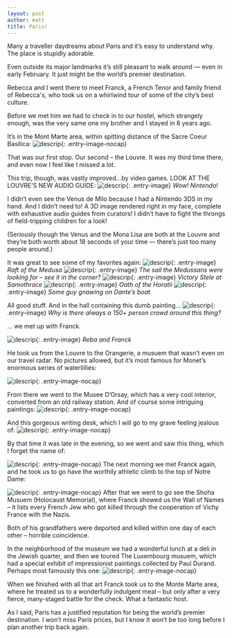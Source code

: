```yaml
---
layout: post
author: matt
title: Paris!
---
```

Many a traveller daydreams about Paris and it’s easy to understand why. The place is stupidly adorable. 

Even outside its major landmarks it’s still pleasant to walk around — even in early February. It just might be the world’s premier destination.

Rebecca and I went there to meet Franck, a French Tenor and family friend of Rebecca's, who took us on a whirlwind tour of some of the city’s best culture.

Before we met him we had to check in to our hostel, which strangely enough, was the very same one my brother and I stayed in 8 years ago. 

It’s in the Mont Marte area, within spitting distance of the Sacre Coeur Basilica:
![descrip](/assets/images/travel-pics/Paris/Paris-pic1.jpg){: .entry-image-nocap}

That was our first stop. Our second – the Louvre.
It was my third time there, and even now I feel like I missed a lot. 

This trip, though, was vastly improved…by video games.
LOOK AT THE LOUVRE’S NEW AUDIO GUIDE:
![descrip](/assets/images/travel-pics/Paris/Paris-pic2.jpg){: .entry-image}
*Wow! Nintendo!*

I didn’t even see the Venus de Milo because I had a Nintendo 3DS in my hand. And I didn’t need to! A 3D image rendered right in my face, complete with exhaustive audio guides from curators! I didn’t have to fight the throngs of field-tripping children for a look!

(Seriously though the Venus and the Mona Lisa are both at the Louvre and they’re both worth about 18 seconds of your time — there’s just too many people around.)

It was great to see some of my favorites again:
![descrip](/assets/images/travel-pics/Paris/Paris-pic3.jpg){: .entry-image}
*Raft of the Medusa*
![descrip](/assets/images/travel-pics/Paris/Paris-pic4.jpg){: .entry-image}
*The sail the Medussans were looking for – see it in the corner?*
![descrip](/assets/images/travel-pics/Paris/Paris-pic5.jpg){: .entry-image}
*Victory Stele at Samothrace*
![descrip](/assets/images/travel-pics/Paris/Paris-pic6.jpg){: .entry-image}
*Oath of the Horatii*
![descrip](/assets/images/travel-pics/Paris/Paris-pic7.jpg){: .entry-image}
*Some guy gnawing on Dante’s boat*

All good stuff. And in the hall containing this dumb painting…
![descrip](/assets/images/travel-pics/Paris/Paris-pic8.jpg){: .entry-image}
*Why is there always a 150+ person crowd around this thing?*

… we met up with Franck.

![descrip](/assets/images/travel-pics/Paris/Paris-pic9.jpg){: .entry-image}
*Reba and Franck*

He took us from the Louvre to the Orangerie, a musuem that wasn’t even on our travel radar. No pictures allowed, but it’s most famous for Monet’s enormous series of waterlillies:

![descrip](/assets/images/travel-pics/Paris/Paris-pic10.jpg){: .entry-image-nocap}

From there we went to the Musee D’Orsay, which has a very cool interior, converted from an old railway station. And of course some intriguing paintings:
![descrip](/assets/images/travel-pics/Paris/Paris-pic12.jpg){: .entry-image-nocap}

And this gorgeous writing desk, which I will go to my grave feeling jealous of:
![descrip](/assets/images/travel-pics/Paris/Paris-pic13.jpg){: .entry-image-nocap}

By that time it was late in the evening, so we went and saw this thing, which I forget the name of:

![descrip](/assets/images/travel-pics/Paris/Paris-pic14.jpg){: .entry-image-nocap}
The next morning we met Franck again, and he took us to go have the worthily athletic climb to the top of Notre Dame:

![descrip](/assets/images/travel-pics/Paris/Paris-pic15.jpg){: .entry-image-nocap}
After that we went to go see the Shoha Musuem (Holocaust Memorial), where Franck showed us the Wall of Names – it lists every French Jew who got killed through the cooperation of Vichy France with the Nazis. 

Both of his grandfathers were deported and killed within one day of each other – horrible coincidence.

In the neighborhood of the museum we had a wonderful lunch at a deli in the Jewish quarter, and then we toured The Luxembourg musuem, which had a special exhibit of impressionist paintings collected by Paul Durand. Perhaps most famously this one:
![descrip](/assets/images/travel-pics/Paris/Paris-pic16.jpg){: .entry-image-nocap}


When we finished with all that art Franck took us to the Monte Marte area, where he treated us to a wonderfully indulgent meal – but only after a very fierce, many-staged battle for the check. What a fantastic host.

As I said, Paris has a justified reputation for being the world’s premier destination. I won’t miss Paris prices, but I know it won’t be too long before I plan another trip back again.

